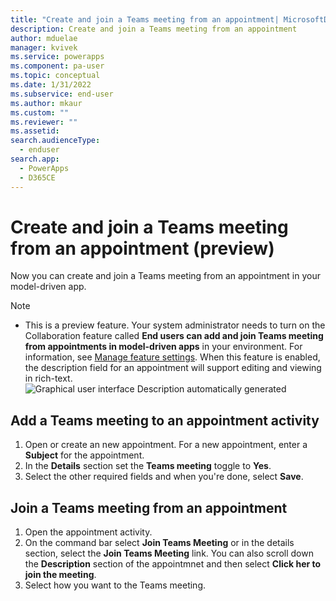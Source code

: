 ```yaml
---
title: "Create and join a Teams meeting from an appointment| MicrosoftDocs"
description: Create and join a Teams meeting from an appointment
author: mduelae
manager: kvivek
ms.service: powerapps
ms.component: pa-user
ms.topic: conceptual
ms.date: 1/31/2022
ms.subservice: end-user
ms.author: mkaur
ms.custom: ""
ms.reviewer: ""
ms.assetid: 
search.audienceType: 
  - enduser
search.app: 
  - PowerApps
  - D365CE
---
```

# Create and join a Teams meeting from an appointment (preview)

Now you can create and join a Teams meeting from an appointment in your model-driven app.

> [!NOTE]
> - This is a preview feature. Your system administrator needs to turn on the Collaboration feature called **End users can add and join Teams meeting from appointments in model-driven apps**  in your environment. For information, see [Manage feature settings](/power-platform/admin/settings-features).
> When this feature is enabled, the description field for an appointment will support editing and viewing in rich-text.
> ![Graphical user interface Description automatically generated](media/image3.png)

## Add a Teams meeting to an appointment activity

1. Open or create an new appointment. For a new appointment, enter a **Subject** for the appointment.
2. In the **Details** section set the **Teams meeting** toggle to **Yes**.
3. Select the other required fields and when you're done, select **Save**.


## Join a Teams meeting from an appointment

1. Open the appointment activity. 
2. On the command bar select **Join Teams Meeting** or in the details section, select the **Join Teams Meeting** link. You can also scroll down the **Description** section of the appointmnet and then select **Click her to join the meeting**.
3. Select how you want to the Teams meeting.



